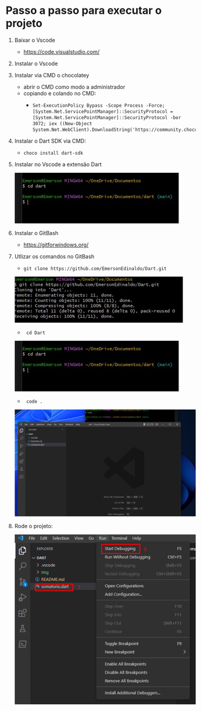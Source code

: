 # Passo a passo para executar o projeto
1. Baixar o Vscode 
    * https://code.visualstudio.com/
    
2.  Instalar o Vscode

3. Instalar via CMD o chocolatey
    * abrir o CMD como modo a administrador
    * copiando e colando no CMD: 
        *     Set-ExecutionPolicy Bypass -Scope Process -Force; [System.Net.ServicePointManager]::SecurityProtocol = [System.Net.ServicePointManager]::SecurityProtocol -bor 3072; iex ((New-Object System.Net.WebClient).DownloadString('https://community.chocolatey.org/install.ps1'))

4. Instalar o Dart SDK via CMD:
    *     choco install dart-sdk
5. Instalar no Vscode a extensão Dart

    ![Imagem_01](https://github.com/EmersonEdinaldo/Dart/blob/main/Img/comandocd.jpeg)

6. Instalar o GitBash

    * https://gitforwindows.org/ 

7. Utlizar os comandos no GitBash
    *     git clone https://github.com/EmersonEdinaldo/Dart.git

    ![Imagem_02](img/git.jpeg)

    *      cd Dart
    ![Imagem_03](img/comandocd.jpeg)

    *      code .

    ![Imagem_03](img/abrindovs.jpeg)

8. Rode o projeto:
    
    ![Imagem_03](img/rodando.png)